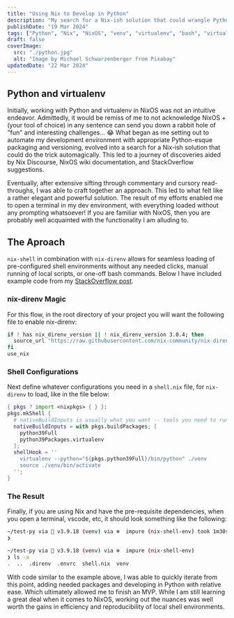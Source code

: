 ```yaml
---
title: "Using Nix to Develop in Python"
description: "My search for a Nix-ish solution that could wrangle Python's virtualenv automagically."
publishDate: "19 Mar 2024"
tags: ["Python", "Nix", "NixOS", "venv", "virtualenv", "bash", "virtual environments"]
draft: false
coverImage:
  src: "./python.jpg"
  alt: "Image by Michael Schwarzenberger from Pixabay"
updatedDate: "22 Mar 2024"
---
```


## Python and virtualenv

Initially, working with Python and virtualenv in NixOS was not an intuitive
endeavor. Admittedly, it would be remiss of me to not acknowledge NixOS + (your
tool of choice) in any sentence can send you down a rabbit hole of "fun" and
interesting challenges... &#x1F602; What began as me setting out to automate my
development environment with appropriate Python-esque packaging and versioning,
evolved into a search for a Nix-ish solution that could do the trick
automagically. This led to a journey of discoveries aided by Nix Discourse,
NixOS wiki documentation, and StackOverflow suggestions.

Eventually, after extensive sifting through commentary and cursory read-throughs,
I was able to craft together an approach. This led to what felt like a rather
elegant and powerful solution. The result of my efforts enabled me to open a
terminal in my dev environment, with everything loaded without any prompting
whatsoever! If you are familiar with NixOS, then you are probably well
acquainted with the functionality I am alluding to.

## The Aproach

`nix-shell` in combination with `nix-direnv` allows for seamless loading of
pre-configured shell environments without any needed clicks, manual running of
local scripts, or one-off bash commands. Below I have included example code from
my [StackOverflow post](https://stackoverflow.com/questions/64598792/writing-one-shell-script-to-first-enter-nix-shell-then-enter-the-python-virtual/78071283#78071283).

### nix-direnv Magic

For this flow, in the root directory of your project you will want the following
file to enable nix-direnv:

```bash title=".envrc"
if ! has nix_direnv_version || ! nix_direnv_version 3.0.4; then
  source_url "https://raw.githubusercontent.com/nix-community/nix-direnv/3.0.4/direnvrc" "sha256-DzlYZ33mWF/Gs8DDeyjr8mnVmQGx7ASYqA5WlxwvBG4="
fi
use_nix
```

### Shell Configurations

Next define whatever configurations you need in a `shell.nix` file, for
`nix-direnv` to load, like in the file below:

```nix title="shell.nix"
{ pkgs ? import <nixpkgs> { } }:
pkgs.mkShell {
  # nativeBuildInputs is usually what you want -- tools you need to run
  nativeBuildInputs = with pkgs.buildPackages; [
    python39Full
    python39Packages.virtualenv
  ];
  shellHook = ''
    virtualenv --python="${pkgs.python39Full}/bin/python" ./venv
    source ./venv/bin/activate
  '';
}
```

### The Result

Finally, if you are using Nix and have the pre-requisite dependencies, when you
open a terminal, vscode, etc, it should look something like the following:

```bash
~/test-py via 🐍 v3.9.18 (venv) via ❄️  impure (nix-shell-env) took 1m30s
❯

~/test-py via 🐍 v3.9.18 (venv) via ❄️  impure (nix-shell-env)
❯ ls -a
.  ..  .direnv  .envrc  shell.nix  venv
```

With code similar to the example above, I was able to quickly iterate from this
point, adding needed packages and developing in Python with relative ease. Which
ultimately allowed me to finish an MVP. While I am still learning a great deal
when it comes to NixOS, working out the nuances was well worth the gains in
efficiency and reproducibility of local shell environments.
